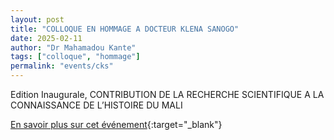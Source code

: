 ```yaml
---
layout: post
title: "COLLOQUE EN HOMMAGE A DOCTEUR KLENA SANOGO"
date: 2025-02-11
author: "Dr Mahamadou Kante"
tags: ["colloque", "hommage"]
permalink: "events/cks"
---
```

Edition Inaugurale, CONTRIBUTION DE LA RECHERCHE SCIENTIFIQUE A LA CONNAISSANCE DE L’HISTOIRE DU MALI

[En savoir plus sur cet événement](https://colloqueklena.ish.edu.ml/){:target="_blank"}
